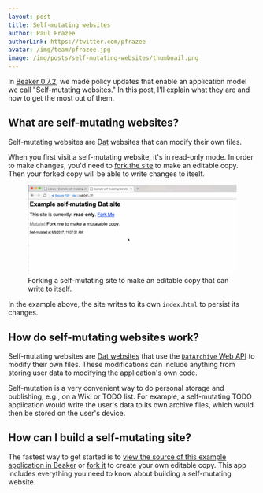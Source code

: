```yaml
---
layout: post
title: Self-mutating websites
author: Paul Frazee
authorLink: https://twitter.com/pfrazee
avatar: /img/team/pfrazee.jpg
image: /img/posts/self-mutating-websites/thumbnail.png
---
```


In [Beaker 0.7.2](/2017/06/05/beaker-0-7-2.html), we made policy updates that enable an application model we call "Self-mutating websites." In this post, I'll explain what they are and how to get the most out of them.

## What are self-mutating websites?

Self-mutating websites are [Dat](/docs/inside-beaker/dat-files-protocol.html) websites that can modify their own files.

When you first visit a self-mutating website, it's in read-only mode. In order to make changes,
you'd need to [fork the site](/docs/using-beaker/forking-sites.html) to make an editable copy. Then your
forked copy will be able to write changes to itself.

<figure>
<img src="/img/posts/self-mutating-websites/self-mutation.gif">
<figcaption>Forking a self-mutating site to make an editable copy that can write to itself.</figcaption>
</figure>

In the example above, the site writes to its own `index.html` to persist its changes.

## How do self-mutating websites work?

Self-mutating websites are [Dat websites](/docs/using-beaker/the-peer-to-peer-web.html) that use the [`DatArchive` Web API](/docs/apis/dat.html) to modify their own files. These modifications can include anything from storing user data to modifying the application's own code.

Self-mutation is a very convenient way to do personal storage and publishing, e.g., on a Wiki or TODO list. For example, a self-mutating TODO application would write the user's data to its own archive files, which would then be stored on the user's device.

## How can I build a self-mutating site?

The fastest way to get started is to [view the source of this example application in Beaker](dat://6ef097c861c8c1857aefa9b2e9700d3061955d4552c492ab1e3f69ca77fdcba7) or [fork it](/docs/using-beaker/forking-sites.html) to create your own editable copy. This app includes everything you need to know about building a self-mutating website.
